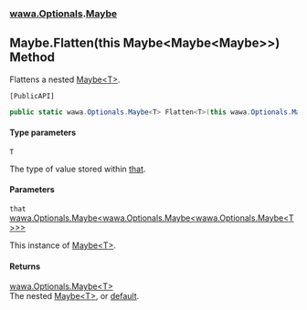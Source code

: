 ### [wawa.Optionals](wawa.Optionals.md 'wawa.Optionals').[Maybe](Maybe.md 'wawa.Optionals.Maybe')

## Maybe.Flatten<T>(this Maybe<Maybe<Maybe<T>>>) Method

Flattens a nested [Maybe&lt;T&gt;](Maybe{T}.md 'wawa.Optionals.Maybe<T>').<p/>`[PublicAPI]`

```csharp
public static wawa.Optionals.Maybe<T> Flatten<T>(this wawa.Optionals.Maybe<wawa.Optionals.Maybe<wawa.Optionals.Maybe<T>>> that);
```
#### Type parameters

<a name='wawa.Optionals.Maybe.Flatten_T_(thiswawa.Optionals.Maybe_wawa.Optionals.Maybe_wawa.Optionals.Maybe_T___).T'></a>

`T`

The type of value stored within [that](Maybe.Flatten{T}(Maybe{Maybe{Maybe{T}}}).md#wawa.Optionals.Maybe.Flatten_T_(thiswawa.Optionals.Maybe_wawa.Optionals.Maybe_wawa.Optionals.Maybe_T___).that 'wawa.Optionals.Maybe.Flatten<T>(this wawa.Optionals.Maybe<wawa.Optionals.Maybe<wawa.Optionals.Maybe<T>>>).that').
#### Parameters

<a name='wawa.Optionals.Maybe.Flatten_T_(thiswawa.Optionals.Maybe_wawa.Optionals.Maybe_wawa.Optionals.Maybe_T___).that'></a>

`that` [wawa.Optionals.Maybe&lt;](Maybe{T}.md 'wawa.Optionals.Maybe<T>')[wawa.Optionals.Maybe&lt;](Maybe{T}.md 'wawa.Optionals.Maybe<T>')[wawa.Optionals.Maybe&lt;](Maybe{T}.md 'wawa.Optionals.Maybe<T>')[T](Maybe.Flatten{T}(Maybe{Maybe{Maybe{T}}}).md#wawa.Optionals.Maybe.Flatten_T_(thiswawa.Optionals.Maybe_wawa.Optionals.Maybe_wawa.Optionals.Maybe_T___).T 'wawa.Optionals.Maybe.Flatten<T>(this wawa.Optionals.Maybe<wawa.Optionals.Maybe<wawa.Optionals.Maybe<T>>>).T')[&gt;](Maybe{T}.md 'wawa.Optionals.Maybe<T>')[&gt;](Maybe{T}.md 'wawa.Optionals.Maybe<T>')[&gt;](Maybe{T}.md 'wawa.Optionals.Maybe<T>')

This instance of [Maybe&lt;T&gt;](Maybe{T}.md 'wawa.Optionals.Maybe<T>').

#### Returns
[wawa.Optionals.Maybe&lt;](Maybe{T}.md 'wawa.Optionals.Maybe<T>')[T](Maybe.Flatten{T}(Maybe{Maybe{Maybe{T}}}).md#wawa.Optionals.Maybe.Flatten_T_(thiswawa.Optionals.Maybe_wawa.Optionals.Maybe_wawa.Optionals.Maybe_T___).T 'wawa.Optionals.Maybe.Flatten<T>(this wawa.Optionals.Maybe<wawa.Optionals.Maybe<wawa.Optionals.Maybe<T>>>).T')[&gt;](Maybe{T}.md 'wawa.Optionals.Maybe<T>')  
The nested [Maybe&lt;T&gt;](Maybe{T}.md 'wawa.Optionals.Maybe<T>'), or [default](https://docs.microsoft.com/en-us/dotnet/csharp/language-reference/keywords/default 'https://docs.microsoft.com/en-us/dotnet/csharp/language-reference/keywords/default').